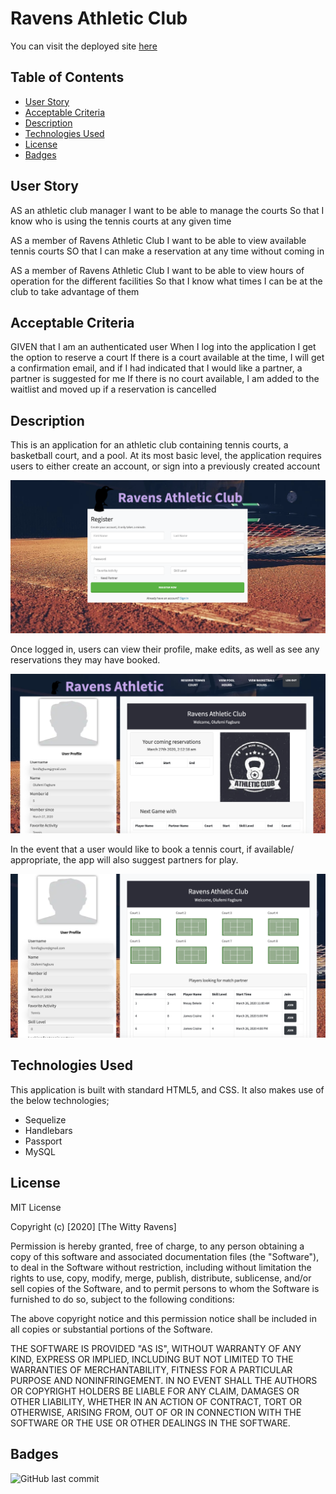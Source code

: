 # Ravens Athletic Club

You can visit the deployed site [here](https://secure-beach-74289.herokuapp.com/)

## Table of Contents 

* [User Story](#UserStory)
* [Acceptable Criteria](#AcceptableCriteria)
* [Description](#Description)
* [Technologies Used](#TechnologiesUsed) 
* [License](#License)
* [Badges](#Badges)

## User Story
AS an athletic club manager
I want to be able to manage the courts 
So that I know who is using the tennis courts at any given time

AS a member of Ravens Athletic Club
I want to be able to view available tennis courts
SO that I can make a reservation at any time without coming in

AS a member of Ravens Athletic Club
I want to be able to view hours of operation for the different facilities
So that I know what times I can be at the club to take advantage of them

## Acceptable Criteria
GIVEN that I am an authenticated user
When I log into the application
I get the option to reserve a court
If there is a court available at the time, I will get a confirmation email, and if I had indicated that I would like a partner, a partner is suggested for me
If there is no court available, I am added to the waitlist and moved up if a reservation is cancelled

## Description 
This is an application for an athletic club containing tennis courts, a basketball court, and a pool. At its most basic level, the application requires users to either create an account, or sign into a previously created account

![landingPage](./public/images/landing.png) 

Once logged in, users can view their profile, make edits, as well as see any reservations they may have booked. 

![ProfilePage](./public/images/profile.png)

In the event that a user would like to book a tennis court, if available/ appropriate, the app will also suggest partners for play.

![Reservations](./public/images/reservations.png)


## Technologies Used
This application is built with standard HTML5, and CSS.
It also makes use of the below technologies;

* Sequelize
* Handlebars
* Passport
* MySQL


## License

MIT License

Copyright (c) [2020] [The Witty Ravens]

Permission is hereby granted, free of charge, to any person obtaining a copy
of this software and associated documentation files (the "Software"), to deal in the Software without restriction, including without limitation the rights
to use, copy, modify, merge, publish, distribute, sublicense, and/or sell
copies of the Software, and to permit persons to whom the Software is
furnished to do so, subject to the following conditions:

The above copyright notice and this permission notice shall be included in all copies or substantial portions of the Software.

THE SOFTWARE IS PROVIDED "AS IS", WITHOUT WARRANTY OF ANY KIND, EXPRESS OR
IMPLIED, INCLUDING BUT NOT LIMITED TO THE WARRANTIES OF MERCHANTABILITY,
FITNESS FOR A PARTICULAR PURPOSE AND NONINFRINGEMENT. IN NO EVENT SHALL THE
AUTHORS OR COPYRIGHT HOLDERS BE LIABLE FOR ANY CLAIM, DAMAGES OR OTHER
LIABILITY, WHETHER IN AN ACTION OF CONTRACT, TORT OR OTHERWISE, ARISING FROM, OUT OF OR IN CONNECTION WITH THE SOFTWARE OR THE USE OR OTHER DEALINGS IN THE SOFTWARE.


## Badges

![GitHub last commit](https://img.shields.io/github/last-commit/mesayb/ravens-athletic-club)
